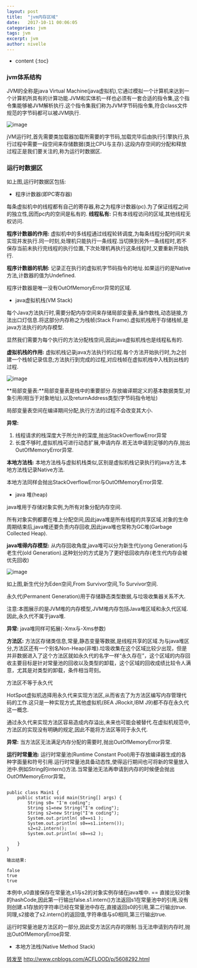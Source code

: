 ```yaml
---
layout: post
title:  "jvm内存区域"
date:   2017-10-11 00:06:05
categories: jvm
tags: jvm
excerpt: jvm
author: nivelle
---
```


* content
{:toc}

### jvm体系结构

JVM的全称是java Virtual Machine(java虚拟机),它通过模拟一个计算机来达到一个计算机所具有的计算功能.JVM和实体机一样也必须有一套合适的指令集,这个指令集能够被JVM解析执行.这个指令集我们称为JVM字节码指令集,符合class文件规范的字节码都可以被JVM执行.

![image](http://7xpuj1.com1.z0.glb.clouddn.com/jvm%E5%86%85%E5%AD%98%E5%8C%BA%E5%9F%9F%E7%BB%93%E6%9E%84%E5%9B%BE.jpg)


jVM运行时,首先需要类加载器加载所需要的字节码,加载完毕后由执行引擎执行,执行过程中需要一段空间来存储数据(类比CPU与主存).这段内存空间的分配和释放过程正是我们要关注的,称为运行时数据区.

### 运行时数据区

如上图,运行时数据区包括:

- 程序计数器(即PC寄存器)

每条虚拟机中的线程都有自己的寄存器,称之为程序计数器(pc).为了保证线程之间的独立性,因而pc内的空间是私有的.
**线程私有:** 只有本线程访问的区域,其他线程无权访问.

**程序计数器的作用:** 虚拟机中的多线程通过线程轮转调度,为每条线程分配时间片来实现并发执行.同一时刻,处理机只能执行一条线程.当切换到另外一条线程时,若不保存当前未执行完线程的执行位置,下次处理机再执行这条线程时,又要重新开始执行.

**程序计数器的机制:** 记录正在执行的虚拟机字节码指令的地址.如果运行的是Native方法,计数器的值为Undefined.

程序计数器是唯一没有OutOfMemoryError异常的区域.

- java虚拟机栈(VM Stack)

每个Java方法执行时,需要分配内存空间来存储局部变量表,操作数栈,动态链接,方法出口灯信息.将这部分内存称之为栈帧(Stack Frame).虚拟机栈用于存储栈帧,是java方法执行的内存模型.

显然我们需要为每个执行的方法分配栈空间,因此java虚拟机栈也是线程私有的.

**虚拟机栈的作用:** 虚拟机栈记录java方法执行的过程.每个方法开始执行时,为之创建一个栈帧记录信息;方法执行到完成的过程,对应栈帧在虚拟机栈中入栈到出栈的过程.

![image](http://7xpuj1.com1.z0.glb.clouddn.com/java%E8%99%9A%E6%8B%9F%E6%9C%BA%E6%A0%88.png)

**局部变量表:**局部变量表是栈中的重要部分.存放编译期定义的基本数据类型,对象引用(相当于对象地址),以及returnAddress类型(字节码指令地址)

局部变量表空间在编译期间分配,执行方法的过程不会改变其大小.

**异常:**

1. 线程请求的栈深度大于所允许的深度,抛出StackOverflowError异常
2. 长度不够时,虚拟机栈可进行动态扩展,申请内存.若无法申请到足够的内存,抛出OutOfMemoryError异常.

**本地方法栈:** 本地方法栈与虚拟机栈类似,区别是虚拟机栈记录执行的java方法,本地方法栈记录Native方法.

本地方法同样会抛出StackOverflowError与OutOfMemoryError异常.

- java 堆(heap)

java堆用于存储对象实例,为所有对象分配内存空间.

所有对象实例都要在堆上分配空间,因此java堆是所有线程的共享区域.对象的生命周期结束后,java堆还要负责内存回收,因此java堆也常称为GC堆(Garbage Collected Heap).

**java堆得内存模型:** 从内存回收角度,java堆可以分为新生代(yong Generation)与老生代(old Generation).这种划分的方式是为了更好低回收内存(老生代内存会被优先回收)

![image](http://7xpuj1.com1.z0.glb.clouddn.com/jvm%E5%88%86%E4%BB%A3%E7%BB%93%E6%9E%84.jpg)

如上图,新生代分为Eden空间,From Survivor空间,To Survivor空间.

永久代(Permanent Generation)用于存储静态类型数据,与垃圾收集器关系不大.

注意:本图展示的是JVM堆的内存模型,JVM堆内存包括Java堆区域和永久代区域.因此,永久代不属于java堆.

**异常:** java堆同样可拓展(-Xmx与-Xms参数)


**方法区:** 方法区存储类信息,常量,静态变量等数据,是线程共享的区域.为与java堆区分,方法区还有一个别名Non-Heap(非堆).垃圾收集在这个区域比较少出现，但是并非数据进入了这个方法区就如永久代的名字一样“永久存在”，这个区域的内存回收主要目标是针对常量池的回收以及类型的卸载，这个区域的回收成绩比较令人满意，尤其是对类型的卸载，条件相当苛刻。

方法区不等于永久代

HotSpot虚拟机选择用永久代来实现方法区,从而省去了为方法区编写内存管理代码的工作.这只是一种实现方式,其他虚拟机(BEA JRockit,IBM J9)都不存在永久代这一概念.

通过永久代来实现方法区容易造成内存溢出,未来也可能会被替代.在虚拟机规范中,方法区的实现没有明确的规定,因此不能将方法区等同于永久代.

**异常:** 当方法区无法满足内存分配的需要时,抛出OutOfMemoryError异常.


**运行时常量池:** 运行时常量池(Runtime Constant Pool)用于存放编译器生成的各种字面量和符号引用.运行时常量池具备动态性,使得运行期间也可将新的常量放入池中.例如String的intern()方法.当常量池无法再申请到内存的时候便会抛出OutOfMemoryError异常。

```

public class Main1 {
    public static void main(String[] args) {
        String s0= "I'm coding";   
        String s1=new String("I'm coding");   
        String s2=new String("I'm coding");   
        System.out.println( s0==s1 );  
        System.out.println( s0==s1.intern());   
        s2=s2.intern();  
        System.out.println( s0==s2 );   
          
    }
}

输出结果:

false
true
true

```
本例中,s0直接保存在常量池,s1与s2的对象实例存储在java堆中. == 直接比较对象的hashCode,因此第一行输出false.s1.intern()方法返回s1在常量池中的引用,没有则创建.s1存放的字符串已经在常量池中存在,直接返回s0的引用,第二行输出true.同理,s2接收了s2.intern()的返回值,字符串值与s0相同,第三行输出true.

运行时常量池是方法区的一部分,因此受方法区内存的限制.当无法申请到内存时,抛出OutOfMemoryErroe异常.

- 本地方法栈(Native Method Stack)

[转发至](http://www.cnblogs.com/ACFLOOD/p/5608292.html) http://www.cnblogs.com/ACFLOOD/p/5608292.html
